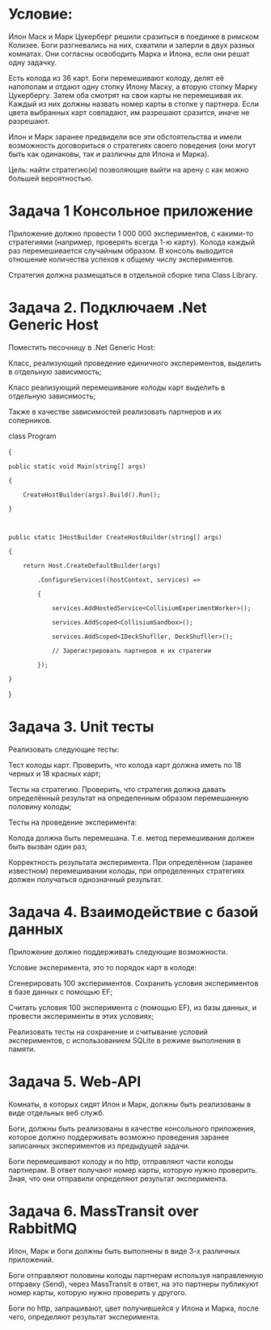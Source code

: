 ﻿# Условие:

Илон Маск и Марк Цукерберг решили сразиться в поединке в римском Колизее. Боги разгневались на них, схватили и заперли в двух разных комнатах. Они согласны освободить Марка и Илона, если они решат одну задачку.

Есть колода из 36 карт. Боги перемешивают колоду, делят её напополам и отдают одну стопку Илону Маску, а вторую стопку Марку Цукербергу. Затем оба смотрят на свои карты не перемешивая их. Каждый из них должны назвать номер карты в стопке у партнера. Если цвета выбранных карт совпадают, им разрешают сразится, иначе не разрешают.

Илон и Марк заранее предвидели все эти обстоятельства и имели возможность договориться о стратегиях своего поведения (они могут быть как одинаковы, так и различны для Илона и Марка).

Цель: найти стратегию(и) позволяющие выйти на арену с как можно большей вероятностью.



# Задача 1 Консольное приложение
Приложение должно провести 1 000 000 экспериментов, с какими-то стратегиями (например, проверять всегда 1-ю карту). Колода каждый раз перемешивается случайным образом. В консоль выводится отношение количества успехов к общему числу экспериментов.

Стратегия должна размещаться в отдельной сборке типа Class Library.

# Задача 2. Подключаем .Net Generic Host
Поместить песочницу в .Net Generic Host:

Класс, реализующий проведение единичного экспериментов, выделить в отдельную зависимость;

Класс реализующий перемешивание колоды карт выделить в отдельную зависимость;

Также в качестве зависимостей реализовать партнеров и их соперников.


class Program

{

    public static void Main(string[] args)

    {

        CreateHostBuilder(args).Build().Run();

    }

    

    public static IHostBuilder CreateHostBuilder(string[] args)        	

    {

        return Host.CreateDefaultBuilder(args)

            .ConfigureServices((hostContext, services) =>

            {

                services.AddHostedService<CollisiumExperimentWorker>();

                services.AddScoped<CollisiumSandbox>();

                services.AddScoped<IDeckShufller, DeckShufller>();

                // Зарегистрировать партнеров и их стратегии

            });

    }

}

# Задача 3. Unit тесты
Реализовать следующие тесты:

Тест колоды карт. Проверить, что колода карт должна иметь по 18 черных и 18 красных карт;

Тесты на стратегию. Проверить, что стратегия должна давать определённый результат на определенным образом перемешанную половину колоды;

Тесты на проведение эксперимента:

Колода должна быть перемешана. Т.е. метод перемешивания должен быть вызван один раз;

Корректность результата эксперимента. При определённом (заранее известном) перемешивании колоды, при определенных стратегиях должен получаться однозначный результат.

# Задача 4. Взаимодействие с базой данных
Приложение должно поддерживать следующие возможности.

Условие эксперимента, это то порядок карт в колоде:

Сгенерировать 100 экспериментов. Сохранить условия экспериментов в базе данных с помощью EF;

Считать условия 100 эксперимента с (помощью EF), из базы данных, и провести эксперименты в этих условиях;

Реализовать тесты на сохранение и считывание условий экспериментов, с использованием SQLite в режиме выполнения в памяти.

# Задача 5. Web-API
Комнаты, в которых сидят Илон и Марк, должны быть реализованы в виде отдельных веб служб.

Боги, должны быть реализованы в качестве консольного приложения, которое должно поддерживать возможно проведения заранее записанных экспериментов из предыдущей задачи.

Боги перемешивают колоду и по http, отправляют части колоды партнерам. В ответ получают номер карты, которую нужно проверить. Зная, что они отправили определяют результат эксперимента.

# Задача 6. MassTransit over RabbitMQ
Илон, Марк и боги должны быть выполнены в виде 3-х различных приложений.

Боги отправляют половины колоды партнерам используя направленную отправку (Send), через MassTransit в ответ, на это партнеры публикуют номер карты, которую нужно проверить у другого.

Боги по http, запрашивают, цвет получившейся у Илона и Марка, после чего, определяют результат эксперимента.